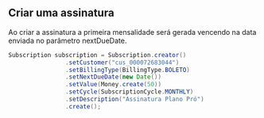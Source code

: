 ## Criar uma assinatura

Ao criar a assinatura a primeira mensalidade será gerada vencendo na data enviada no parâmetro nextDueDate.

```java
Subscription subscription = Subscription.creator()
                .setCustomer("cus_000072683044")
                .setBillingType(BillingType.BOLETO)
                .setNextDueDate(new Date())
                .setValue(Money.create(50))
                .setCycle(SubscriptionCycle.MONTHLY)
                .setDescription("Assinatura Plano Pró")
                .create();
```